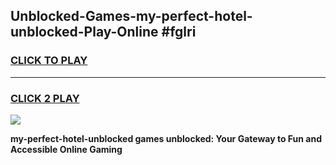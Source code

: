 
## Unblocked-Games-my-perfect-hotel-unblocked-Play-Online #fglri
<h3>
<a href="https://news.freeplayer.one?title=my-perfect-hotel-unblocked&ref=3">CLICK TO PLAY</a></h3>
<hr>

<h3>
<a href="https://news.freeplayer.one?title=my-perfect-hotel-unblocked&ref=3">CLICK 2 PLAY</a>
  
</h3>

<a href="https://news.freeplayer.one?title=my-perfect-hotel-unblocked&ref=3"><img src="https://clearcache.store/games.png"></a>


**my-perfect-hotel-unblocked games unblocked: Your Gateway to Fun and Accessible Online Gaming**
